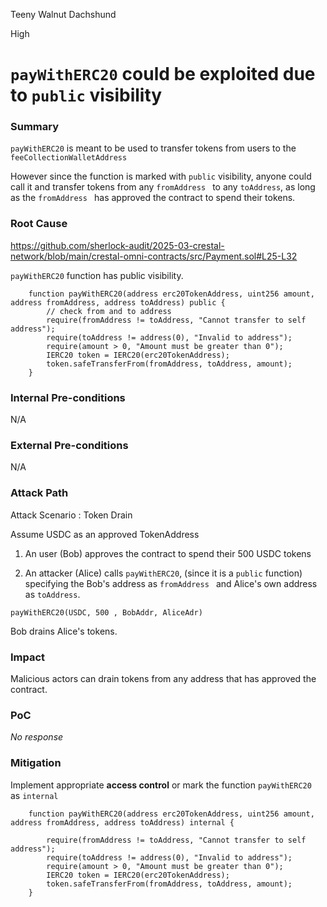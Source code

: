 Teeny Walnut Dachshund

High

# `payWithERC20` could be exploited due to `public` visibility

### Summary

`payWithERC20` is meant to be used to transfer tokens from users to the `feeCollectionWalletAddress`

However since the function is marked with `public` visibility,
anyone could call it and transfer tokens from any `fromAddress ` to any `toAddress`, 
as long as the `fromAddress ` has approved the contract to spend their tokens.

### Root Cause


https://github.com/sherlock-audit/2025-03-crestal-network/blob/main/crestal-omni-contracts/src/Payment.sol#L25-L32

`payWithERC20` function has public visibility.


```solidity
    function payWithERC20(address erc20TokenAddress, uint256 amount, address fromAddress, address toAddress) public {
        // check from and to address
        require(fromAddress != toAddress, "Cannot transfer to self address");
        require(toAddress != address(0), "Invalid to address");
        require(amount > 0, "Amount must be greater than 0");
        IERC20 token = IERC20(erc20TokenAddress);
        token.safeTransferFrom(fromAddress, toAddress, amount);
    }
```


### Internal Pre-conditions

N/A

### External Pre-conditions

N/A

### Attack Path

Attack Scenario : Token Drain

Assume USDC as an approved TokenAddress

1. An user (Bob) approves the contract to spend their 500 USDC tokens 

2. An attacker (Alice) calls `payWithERC20`, (since it is a `public` function)
specifying the 
Bob's address as `fromAddress `
and Alice's own address as `toAddress`.

`payWithERC20(USDC, 500 , BobAddr, AliceAdr) `

Bob drains Alice's tokens.

### Impact

Malicious actors can drain tokens from any address that has approved the contract.



### PoC

_No response_

### Mitigation

Implement appropriate **access control** or mark the function `payWithERC20 ` as `internal `



```solidity
    function payWithERC20(address erc20TokenAddress, uint256 amount, address fromAddress, address toAddress) internal {
       
        require(fromAddress != toAddress, "Cannot transfer to self address");
        require(toAddress != address(0), "Invalid to address");
        require(amount > 0, "Amount must be greater than 0");
        IERC20 token = IERC20(erc20TokenAddress);
        token.safeTransferFrom(fromAddress, toAddress, amount);
    } 
```
